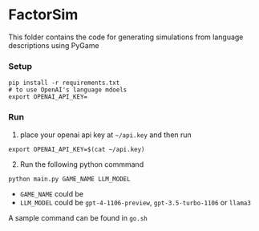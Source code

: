 # FactorSim

This folder contains the code for generating simulations from language descriptions using PyGame

### Setup
```
pip install -r requirements.txt
# to use OpenAI's language mdoels
export OPENAI_API_KEY=
```

### Run
1. place your openai api key at `~/api.key` and then run
```
export OPENAI_API_KEY=$(cat ~/api.key)
```

2. Run the following python commmand
```
python main.py GAME_NAME LLM_MODEL
```
- `GAME_NAME` could be 
- `LLM_MODEL` could be `gpt-4-1106-preview`, `gpt-3.5-turbo-1106` or `llama3`

A sample command can be found in `go.sh`



